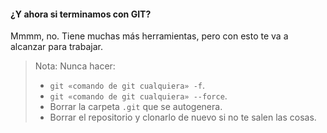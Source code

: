 #### ¿Y ahora si terminamos con GIT?

Mmmm, no. Tiene muchas más herramientas, pero con esto te va a alcanzar para trabajar.

> Nota: Nunca hacer:
>
> * `git «comando de git cualquiera» -f`.
> * `git «comando de git cualquiera» --force`.
> * Borrar la carpeta `.git` que se autogenera.
> * Borrar el repositorio y clonarlo de nuevo si no te salen las cosas.

